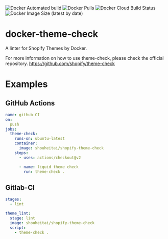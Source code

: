 ![Docker Automated build](https://img.shields.io/docker/automated/shouheitai/shopify-theme-check)
![Docker Pulls](https://img.shields.io/docker/pulls/shouheitai/shopify-theme-check)
![Docker Cloud Build Status](https://img.shields.io/docker/cloud/build/shouheitai/shopify-theme-check)
![Docker Image Size (latest by date)](https://img.shields.io/docker/image-size/shouheitai/shopify-theme-check)

# docker-theme-check
A linter for Shopify Themes by Docker.

For more information on how to use theme-check,
please check the official repository.
https://github.com/shopify/theme-check

# Examples
## GitHub Actions
```yml
name: github CI
on:
  push
jobs:
  theme-check:
    runs-on: ubuntu-latest
    container:
      image: shouheitai/shopify-theme-check
    steps:
      - uses: actions/checkout@v2

      - name: liquid theme check
        run: theme-check .
```
## Gitlab-CI
```yml
stages:
  - lint

theme_lint:
  stage: lint
  image: shouheitai/shopify-theme-check
  script:
    - theme-check .

```



